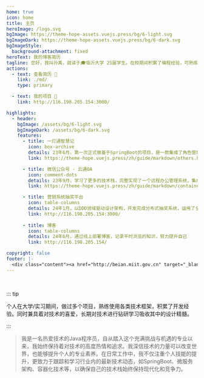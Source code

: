 ```yaml
---
home: true
icon: home
title: 主页
heroImage: /logo.svg
bgImage: https://theme-hope-assets.vuejs.press/bg/6-light.svg
bgImageDark: https://theme-hope-assets.vuejs.press/bg/6-dark.svg
bgImageStyle:
  background-attachment: fixed
heroText: 我的博客简历
tagline: 您好，我叫孙禹，就读于🎓临沂大学 25届学生。在校期间积累了编程经验，可熟练运用主流技术栈，做过多个项目和App等。
actions:
  - text: 查看简历 👣
    link: ./md/
    type: primary

  - text: 我的项目 💐
    link: http://116.198.205.154:3000/

highlights:
  - header: 
    bgImage: /assets/bg/6-light.svg
    bgImageDark: /assets/bg/6-dark.svg
    features:
      - title: 一灯通智慧记
        icon: box-archive
        details: 23年6月，第一次正式做基于SpringBoot的项目，是一款集成了角色管理、商品进销存统一管控的仓库管理软件。
        link: https://theme-hope.vuejs.press/zh/guide/markdown/others.html#link-check

      - title: 微信公众号 - 云通OA 
        icon: comment-dots
        details: 23年9月，学习了更多的技术栈，完整实现了一个远程办公管理系统，集成官方的测试版微信公众号。
        link: https://theme-hope.vuejs.press/zh/guide/markdown/container.html

      - title: 营销系统抽奖平台
        icon: table-columns
        details: 24年1月，以DDD领域驱动设计架构，开发完成分布式抽奖系统，运用了全面的分布式技术栈。
        link: http://116.198.205.154:3000/
        
      - title: 博客
        icon: table-columns
        details: 24年6月，通过线上部署博客，记录平时浏览的知识，努力提升自己
        link: http://116.198.205.154/

copyright: false
footer: |-
  <div class="content"><a href="http://beian.miit.gov.cn" target="_blank">京ICP备1903****号</a> | MIT 协议, 版权所有 © 2023 你的名字，All rights reserved.</div>
---
```


<br/>

::: tip

个人在大学/实习期间，做过多个项目，熟练使用各类技术框架，积累了开发经验。同时兼具着对技术的喜爱，长期对技术进行钻研学习吸收其中的设计精髓。

:::

>我是一名热爱技术的Java程序员，自从踏入这个充满挑战与机遇的专业以来，我始终保持着对技术的高度热情和追求。我深信技术的力量可以改变世界，也能够提升个人的专业素养。在日常工作中，我不仅注重个人技能的提升，更致力于跟踪和学习行业内的最新技术动态，如SpringBoot、微服务架构、容器化技术等，以确保自己的技术栈始终保持现代化和竞争力。

